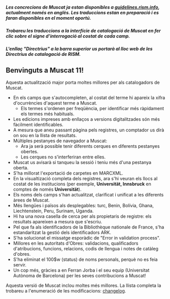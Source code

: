 ##### Les concrecions de Muscat ja estan disponibles a [guidelines.rism.info](https://guidelines.rism.info/index.html), actualment només en anglès. Les traduccions estan en preparació i es faran disponibles en el moment oportú.

##### Trobareu les traduccions a la interfície de catalogació de Muscat en fer clic sobre el signe d’interrogació al costat de cada camp.

##### L'enllaç "Directrius" a la barra superior us portarà al lloc web de les Directrius de catalogació de RISM.

## Benvinguts a Muscat 11!

Aquesta actualització major porta moltes millores per als catalogadors de Muscat.

* En els camps que s'autocompleten, al costat del terme hi apareix la xifra d'ocurrències d'aquest terme a Muscat.
  * Els termes s'ordenen per freqüència, per identificar més ràpidament els termes més habituals.
* Les edicions impreses amb enllaços a versions digitalitzades són més fàcilment identificables.
* A mesura que aneu passant pàgina pels registres, un comptador us dirà on sou en la llista de resultats.
* Múltiples pestanyes de navegador a Muscat:
  * Ara ja serà possible tenir diferents cerques en diferents pestanyes obertes.
  * Les cerques no s'interferiran entre elles.
* Muscat us avisarà si tanqueu la sessió i teniu més d'una pestanya oberta.
* S'ha millorat l'exportació de carpetes en MARCXML.
* En la visualtizació completa dels registres, ara s'hi veuran els llocs al costat de les institucions (per exemple, **Universität, Innsbruck** en comptes de només **Universität**).
* Els noms dels camps s'han actualitzat, clarificat i unificat a les diferents àrees de Muscat.
* Més llengües i països als desplegables: turc, Benin, Bolívia, Ghana,  Liechtenstein, Peru, Surinam, Uganda.
* Hi ha una nova casella de cerca per als propietaris de registre: els resultats apareixen a mesura que s'escriu.
* Pel que fa als identificadors de la Bibliothèque nationale de France, s'ha estandaritzat la gestió dels identificadors ARK.
* S'ha solucionat el missatge esporàdic de "Error in validation process".
* Millores en les autoritats d'Obres: validacions, qualificadors d'atribucions, funcions, relacions, codis de llengua i notes de catàleg d'obres.
* S'ha eliminat el 100$w (status) de noms personals, perquè no es feia servir.
* Un cop més, gràcies a en Ferran Jorba i el seu equip (Universitat Autònoma de Barcelona) per les seves contribucions a Muscat!

Aquesta versió de Muscat inclou moltes més millores. La llista completa la trobareu a l'enumeració de les modificacions: [changelog](https://github.com/rism-digital/muscat/blob/master/CHANGELOG).
